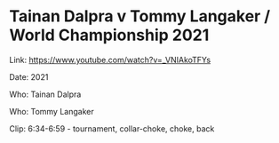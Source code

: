 # Tainan Dalpra v Tommy Langaker / World Championship 2021

Link: https://www.youtube.com/watch?v=_VNIAkoTFYs

Date: 2021

Who: Tainan Dalpra

Who: Tommy Langaker

Clip: 6:34-6:59 - tournament, collar-choke, choke, back
